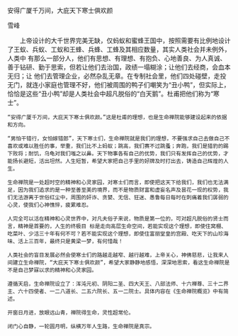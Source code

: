 安得广厦千万间，大庇天下寒士俱欢颜

雪峰


　　上帝设计的大千世界完美无缺，仅蚂蚁和蜜蜂王国中，按照需要有比例地设计了王蚁、兵蚁、工蚁和王蜂、兵蜂、工蜂及其相应数量，其实人类社会并未例外，人类中 有那么一部分人，他们有思想、有理想、有抱负、心地善良、为人真诚、善于钻研、勤于思索，但若让他们去治国，政绩一塌糊涂；让他们去经商，会血本无归；让 他们去管理企业，必然杂乱无章。在专制社会里，他们四处碰壁，走投无门，就连小家庭也管理不好，他们被周围的鸭子们嘲笑为“丑小鸭”，但实际上，恰恰是这些“丑小鸭”却是人类社会中超凡脱俗的“白天鹅”。杜甫把他们称为“寒士”。

    “安得广厦千万间，大庇天下寒士俱欢颜。”这是杜甫的理想，也是生命禅院能够建设起来的依据和方向。

    “男怕干错行，女怕嫁错郎”，天下寒士们，生命禅院就是我们的理想，不要强求自己去做自己不喜欢或难以胜任的事，举重，我们比不上蚂蚁；跳高，我们赛不过跳蚤；奔跑，我们是猎豹的踢下败将；耐饥，乌龟对我们嗤之以鼻。天下物事各有自己的优势，我们只有发挥自己的优势，才能扬长避短，活出坦然。人生短暂，希望大家把自己手里的好牌及时打出去，铸造自己辉煌的人生。

    生命禅院是一处超时空的精神和心灵家园，对寒士们而言，即使把这天下给我们，我们也无法满足，因为我们追求的是一种至善至美的境界，而不是物质财富和虚妄名声及昙花一现的权势，我们无法游离于世俗红尘中，周围的奸诈、贪婪、无信、狂迷、愚鲁每日每时在刺痛着我们孱弱的心灵，使我们心神憔悴，疲累难忍。

    人完全可以活在精神和心灵世界中，对凡夫俗子来说，物质是第一位的，可对超凡脱俗的贤士而言，精神是首要的，人生的终极目 标是走向高层生命空间，若能实现这个理想，即使住窝棚、吃菜叶、少活三十年有何不可？若不能实现这个理想，即使住富丽堂皇的宫殿、吃天下的山珍海味、活上三百年，最终只是黄梁一梦，有何惜哉！

    人类社会的盲目发展必然会使寒士们的路越走越窄、越行越难，上帝关心，神佛慈悲，让我来人间建立生命禅院，“大庇天下寒士俱欢颜”，希望大家静静地感悟，深深地思索，看这生命禅院是不是自己梦寐以求的精神和心灵家园。

    遵循天启，生命禅院设立了：浑沌元初、阴阳二圣、四大天王、八部法师、十六禅尊、三十二界主、六十四使者、一二八道长、二五六院长、五一二院士。具体内容在《生命禅院概览》中有简述。

    开窗日月进，放眼远山青，禅院得生命，灵性超常伦。

    闭门心自静，一轮圆月明，纵横万年人生路，生命禅院是真宗。



